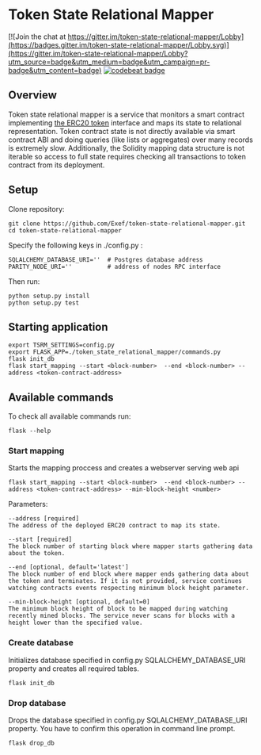 # Token State Relational Mapper

[![Join the chat at https://gitter.im/token-state-relational-mapper/Lobby](https://badges.gitter.im/token-state-relational-mapper/Lobby.svg)](https://gitter.im/token-state-relational-mapper/Lobby?utm_source=badge&utm_medium=badge&utm_campaign=pr-badge&utm_content=badge)
[![codebeat badge](https://codebeat.co/badges/c81778b3-120d-42d3-aec3-0b93e903e5ce)](https://codebeat.co/projects/github-com-exef-token-state-relational-mapper-master)

## Overview
Token state relational mapper is a service that monitors a smart contract implementing [the ERC20 token](https://theethereum.wiki/w/index.php/ERC20_Token_Standard)  interface and maps its state to relational representation.
Token contract state is not directly available via smart contract ABI and doing queries (like lists or aggregates) over many records is extremely slow. Additionally, the Solidity mapping data structure is not iterable so access to full state requires checking all transactions to token contract from its deployment.

## Setup
Clone repository:

    git clone https://github.com/Exef/token-state-relational-mapper.git
    cd token-state-relational-mapper


Specify the following keys in ./config.py :

    SQLALCHEMY_DATABASE_URI=''  # Postgres database address
    PARITY_NODE_URI=''          # address of nodes RPC interface

Then run:

    python setup.py install
    python setup.py test



## Starting application

    export TSRM_SETTINGS=config.py
    export FLASK_APP=./token_state_relational_mapper/commands.py
    flask init_db
    flask start_mapping --start <block-number>  --end <block-number> --address <token-contract-address>

## Available commands
To check all available commands run:

    flask --help

### Start mapping
Starts the mapping proccess and creates a webserver serving web api 

    flask start_mapping --start <block-number>  --end <block-number> --address <token-contract-address> --min-block-height <number>

Parameters:

    --address [required]   
    The address of the deployed ERC20 contract to map its state.

    --start [required]
    The block number of starting block where mapper starts gathering data about the token.

    --end [optional, default='latest']
    The block number of end block where mapper ends gathering data about the token and terminates. If it is not provided, service continues watching contracts events respecting minimum block height parameter.
    
    --min-block-height [optional, default=0]
    The minimum block height of block to be mapped during watching recently mined blocks. The service never scans for blocks with a height lower than the specified value.



### Create database
Initializes database specified in config.py SQLALCHEMY_DATABASE_URI property and creates all required tables.

    flask init_db

### Drop database
Drops the database specified in config.py SQLALCHEMY_DATABASE_URI property. You have to confirm this operation in command line prompt.

    flask drop_db

